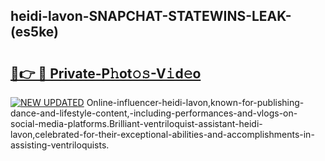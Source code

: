 ## heidi-lavon-SNAPCHAT-STATEWINS-LEAK-(es5ke)


# <h2><a href="https://mediaupload.pro?-20M">🔗👉 🔴 Private-P𝚑ot𝚘𝚜-V𝚒d𝚎o</a></h2>

[![NEW UPDATED](https://i.imgur.com/0qMVB7G.gif)](https://mediaupload.pro?-20M)
Online-influencer-heidi-lavon,known-for-publishing-dance-and-lifestyle-content,-including-performances-and-vlogs-on-social-media-platforms.Brilliant-ventriloquist-assistant-heidi-lavon,celebrated-for-their-exceptional-abilities-and-accomplishments-in-assisting-ventriloquists.  